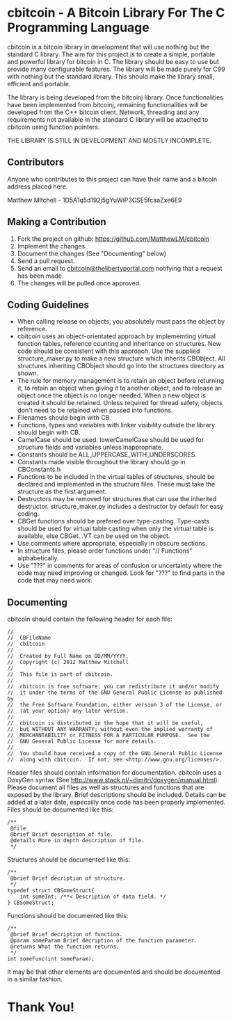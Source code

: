 cbitcoin - A Bitcoin Library For The C Programming Language
===========================================================

cbitcoin is a bitcoin library in development that will use nothing but the standard C library. The aim for this project is to create a simple, portable and powerful library for bitcoin in C. The library should be easy to use but provide many configurable features. The library will be made purely for C99 with nothing but the standard library. This should make the library small, efficient and portable.

The library is being developed from the bitcoinj library. Once functionalities have been implemented from bitcoinj, remaining functionalities will be developed from the C++ bitcoin client. Network, threading and any requirements not available in the standard C library will be attached to cbitcoin using function pointers.

THE LIBRARY IS STILL IN DEVELOPMENT AND MOSTLY INCOMPLETE.

Contributors
------------

Anyone who contributes to this project can have their name and a bitcoin address placed here.

Matthew Mitchell - 1D5A1q5d192j5gYuWiP3CSE5fcaaZxe6E9

Making a Contribution
---------------------

1. Fork the project on github: https://github.com/MatthewLM/cbitcoin
2. Implement the changes.
3. Document the changes (See "Documenting" below)
4. Send a pull request.
5. Send an email to cbitcoin@thelibertyportal.com notifying that a request has been made.
6. The changes will be pulled once approved.

Coding Guidelines
-----------------

* When calling release on objects, you absolutely must pass the object by reference.
* cbitcoin uses an object-orientated approach by implememting virtual function tables, reference counting and inheritance on structures. New code should be consistent with this approach. Use the supplied structure_maker.py to make a new structure which inherits CBObject. All structures inheriting CBObject should go into the structures directory as shown.
* The rule for memory management is to retain an object before returning it, to retain an object when giving it to another object, and to release an object once the object is no longer needed. When a new object is created it should be retained. Unless required for thread safety, objects don't need to be retained when passed into functions.
* Filenames should begin with CB.
* Functions, types and variables with linker visibility outside the library should begin with CB.
* CamelCase should be used. lowerCamelCase should be used for structure fields and variables unless inappropriate.
* Constants should be ALL_UPPERCASE_WITH_UNDERSCORES.
* Constants made visible throughout the library should go in CBConstants.h
* Functions to be included in the virtual tables of structures, should be declared and implemented in the structure files. These must take the structure as the first argument.
* Destructors may be removed for structures that can use the inherited destructor. structure_maker.py includes a destructor by default for easy coding.
* CBGet functions should be prefered over type-casting. Type-casts should be used for virtual table casting when only the virtual table is available, else CBGet...VT can be used on the object.
* Use comments where appropriate, especially in obscure sections.
* In structure files, please order functions under "//  Functions" alphabetically.
* Use "???" in comments for areas of confusion or uncertainty where the code may need improving or changed. Look for "???" to find parts in the code that may need work.

Documenting
-----------

cbitcoin should contain the following header for each file:

	//
	//  CBFileName
	//  cbitcoin
	//
	//  Created by Full Name on DD/MM/YYYY.
	//  Copyright (c) 2012 Matthew Mitchell
	//  
	//  This file is part of cbitcoin.
	//
	//  cbitcoin is free software: you can redistribute it and/or modify
	//  it under the terms of the GNU General Public License as published by
	//  the Free Software Foundation, either version 3 of the License, or
	//  (at your option) any later version.
	//  
	//  cbitcoin is distributed in the hope that it will be useful,
	//  but WITHOUT ANY WARRANTY; without even the implied warranty of
	//  MERCHANTABILITY or FITNESS FOR A PARTICULAR PURPOSE.  See the
	//  GNU General Public License for more details.
	//  
	//  You should have received a copy of the GNU General Public License
	//  along with cbitcoin.  If not, see <http://www.gnu.org/licenses/>.

Header files should contain information for documentation. cbitcoin uses a DoxyGen syntax (See http://www.stack.nl/~dimitri/doxygen/manual.html). Please document all files as well as structures and functions that are exposed by the library. Brief descriptions should be included. Details can be added at a later date, especailly once code has been properly implemented. Files should be documented like this:

	/**
	 @file
	 @brief Brief description of file.
	 @details More in depth description of file.
	 */

Structures should be documented like this:

	/**
	 @brief Brief decription of structure.
	 */
	typedef struct CBSomeStruct{
		int someInt; /**< Description of data field. */
	} CBSomeStruct;

Functions should be documented like this:

	/**
	 @brief Brief decription of function.
	 @param someParam Brief decription of the function parameter.
	 @returns What the function returns.
	 */
	int someFunc(int someParam);
 
It may be that other elements are documented and should be documented in a similar fashion.

Thank You!
==========
